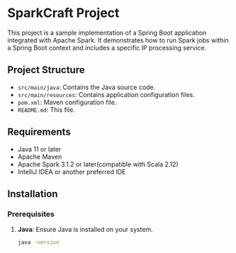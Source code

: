 # SparkCraft Project

This project is a sample implementation of a Spring Boot application integrated with Apache Spark. It demonstrates how to run Spark jobs within a Spring Boot context and includes a specific IP processing service.

## Project Structure

- `src/main/java`: Contains the Java source code.
- `src/main/resources`: Contains application configuration files.
- `pom.xml`: Maven configuration file.
- `README.md`: This file.

## Requirements

- Java 11 or later
- Apache Maven
- Apache Spark 3.1.2 or later(compatible with Scala 2.12)
- IntelliJ IDEA or another preferred IDE

## Installation

### Prerequisites

1. **Java**: Ensure Java is installed on your system.
   ```bash
   java -version
